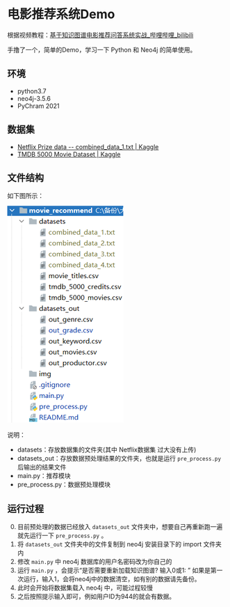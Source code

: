 # 电影推荐系统Demo

根据视频教程：[基于知识图谱电影推荐问答系统实战_哔哩哔哩_bilibili](https://www.bilibili.com/video/BV1aU4y1g7hw)

手撸了一个，简单的Demo，学习一下 Python 和 Neo4j 的简单使用。

## 环境

- python3.7
- neo4j-3.5.6
- PyChram 2021

## 数据集

- [Netflix Prize data -- combined_data_1.txt | Kaggle](https://www.kaggle.com/netflix-inc/netflix-prize-data?select=combined_data_1.txt)
- [TMDB 5000 Movie Dataset | Kaggle](https://www.kaggle.com/tmdb/tmdb-movie-metadata)

## 文件结构

如下图所示：

![文件结构](img/filetree.png)

说明：

- datasets：存放数据集的文件夹(其中 Netflix数据集 过大没有上传)
- datasets_out：存放数据预处理结果的文件夹，也就是运行 `pre_process.py` 后输出的结果文件
- main.py：推荐模块
- pre_process.py：数据预处理模块

## 运行过程

0. 目前预处理的数据已经放入 `datasets_out` 文件夹中，想要自己再重新跑一遍就先运行一下 `pre_process.py` 。
1. 将 `datasets_out` 文件夹中的文件复制到 neo4j 安装目录下的 import 文件夹内
2. 修改 `main.py` 中 neo4j 数据库的用户名密码改为你自己的
3. 运行 `main.py` ，会提示“是否需要重新加载知识图谱? 输入0或1: ” 如果是第一次运行，输入1，会将neo4j中的数据清空，如有别的数据请先备份。
4. 此时会开始将数据集载入 neo4j 中，可能过程较慢
5. 之后按照提示输入即可，例如用户ID为944的就会有数据。

